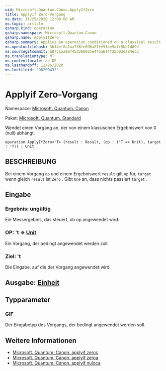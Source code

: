 ```yaml
---
uid: Microsoft.Quantum.Canon.ApplyIfZero
title: Applyif Zero-Vorgang
ms.date: 11/25/2020 12:00:00 AM
ms.topic: article
qsharp.kind: operation
qsharp.namespace: Microsoft.Quantum.Canon
qsharp.name: ApplyIfZero
qsharp.summary: Applies an operation conditioned on a classical result value being zero.
ms.openlocfilehash: 3b14ef8a1aa736fe096a21fe51be5a7c5bb1d09d
ms.sourcegitcommit: a87c1aa8e7453360025e47ba614f25b02ea84ec3
ms.translationtype: MT
ms.contentlocale: de-DE
ms.lasthandoff: 11/26/2020
ms.locfileid: "96209432"
---
```

# <a name="applyifzero-operation"></a>Applyif Zero-Vorgang

Namespace: [Microsoft. Quantum. Canon](xref:Microsoft.Quantum.Canon)

Paket: [Microsoft. Quantum. Standard](https://nuget.org/packages/Microsoft.Quantum.Standard)


Wendet einen Vorgang an, der von einem klassischen Ergebniswert von 0 (null) abhängt.

```qsharp
operation ApplyIfZero<'T> (result : Result, (op : ('T => Unit), target : 'T)) : Unit
```


## <a name="description"></a>BESCHREIBUNG

Bei einem Vorgang `op` und einem Ergebniswert `result` gilt `op` für, `target` wenn gleich `result` ist `Zero` . Gibt `One` an, dass nichts passiert `target` .

## <a name="input"></a>Eingabe

### <a name="result--__invalidresult__"></a>Ergebnis: __ungültig <Result>__

Ein Messergebnis, das steuert, ob op angewendet wird.


### <a name="op--t--unit"></a>OP: 't => [Unit](xref:microsoft.quantum.lang-ref.unit) 

Ein Vorgang, der bedingt angewendet werden soll.


### <a name="target--t"></a>Ziel: 't

Die Eingabe, auf die der Vorgang angewendet wird.



## <a name="output--unit"></a>Ausgabe: [Einheit](xref:microsoft.quantum.lang-ref.unit)



## <a name="type-parameters"></a>Typparameter

### <a name="t"></a>GIF

Der Eingabetyp des Vorgangs, der bedingt angewendet werden soll.

## <a name="see-also"></a>Weitere Informationen

- [Microsoft. Quantum. Canon. applyif zeroc](xref:Microsoft.Quantum.Canon.ApplyIfZeroC)
- [Microsoft. Quantum. Canon. applyif zeroa](xref:Microsoft.Quantum.Canon.ApplyIfZeroA)
- [Microsoft. Quantum. Canon. applyif nuloca](xref:Microsoft.Quantum.Canon.ApplyIfZeroCA)
